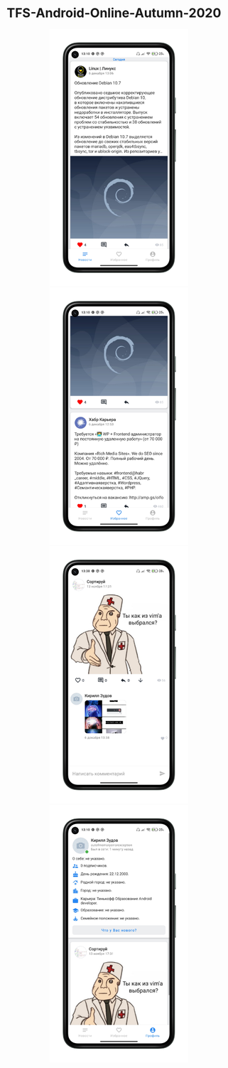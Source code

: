 # TFS-Android-Online-Autumn-2020

<p align="center">
  <img src="https://github.com/IllidanStormrage1/TFS-Android-Online-Autumn-2020/blob/release/screenshots/m5_google-pixel5-sortasage-portrait.png" width="313">
  <img src="https://github.com/IllidanStormrage1/TFS-Android-Online-Autumn-2020/blob/release/screenshots/m4_google-pixel5-sortasage-portrait.png" width="313">
  <img src="https://github.com/IllidanStormrage1/TFS-Android-Online-Autumn-2020/blob/release/screenshots/m6_google-pixel5-sortasage-portrait.png" width="313">
  <img src="https://github.com/IllidanStormrage1/TFS-Android-Online-Autumn-2020/blob/release/screenshots/m2_google-pixel5-sortasage-portrait.png" width="313">
